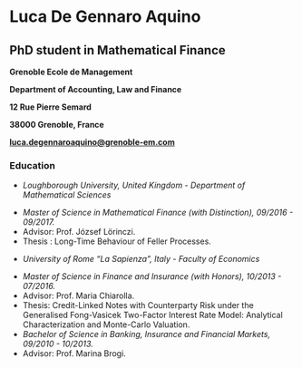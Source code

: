 # **Luca De Gennaro Aquino**
## **PhD student in Mathematical Finance**

**Grenoble Ecole de Management**

**Department of Accounting, Law and Finance**

**12 Rue Pierre Semard**

**38000 Grenoble, France**

**luca.degennaroaquino@grenoble-em.com**


### Education
-	*Loughborough University, United Kingdom - Department of Mathematical Sciences*
+
  *Master of Science in Mathematical Finance (with Distinction), 09/2016 - 09/2017.*
+
  Advisor: Prof. József Lörinczi.
+
  Thesis : Long-Time Behaviour of Feller Processes.


-	*University of Rome “La Sapienza”, Italy - Faculty of Economics*
+
  *Master of Science in Finance and Insurance (with Honors), 10/2013 - 07/2016.*
+
  Advisor: Prof. Maria Chiarolla.
+
  Thesis: Credit-Linked Notes with Counterparty Risk under the Generalised Fong-Vasicek Two-Factor Interest Rate Model: Analytical Characterization and Monte-Carlo Valuation.
+
  *Bachelor of Science in Banking, Insurance and Financial Markets, 09/2010 - 10/2013.*
+
  Advisor: Prof. Marina Brogi.
